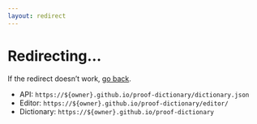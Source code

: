 ```yaml
---
layout: redirect
---
```


# Redirecting…

If the redirect doesn’t work, <a href="javascript:history.back()">go back</a>.

- API: `https://${owner}.github.io/proof-dictionary/dictionary.json`
- Editor: `https://${owner}.github.io/proof-dictionary/editor/`
- Dictionary: `https://${owner}.github.io/proof-dictionary`

<script>
const match = /^https:\/\/github\.com\/(\w+)\//.exec(
  document.referrer
);
if (match !== null) {
  const [, /* url */ owner] = match;
  const url = new URL(document.referrer);
  const searchParams = new URLSearchParams(url.search);
  const type = searchParams.get("type");
  switch (type) {
    case "api": {
      location.replace(
        `https://${owner}.github.io/proof-dictionary/dictionary.json`
      );
      break;
    }
    case "editor": {
      location.replace(
        `https://${owner}.github.io/proof-dictionary/editor/`
      );
      break;
    }
    case "dictionary":
    default: {
      location.replace(
        `https://${owner}.github.io/proof-dictionary`
      );
      break;
    }
  }

} else {
  const el = document.createElement("p");
  el.textContent = `The referrer URL (${
    document.referrer
    }) was not recognized. Sorry :(`;
  document.body.appendChild(el);
}
</script>
